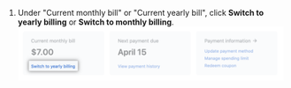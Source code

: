 1. Under "Current monthly bill" or "Current yearly bill", click **Switch to yearly billing** or **Switch to monthly billing**. ![Botão de alteração de plano na visão geral de cobrança](/assets/images/help/billing/change-plan-duration-link.png)
